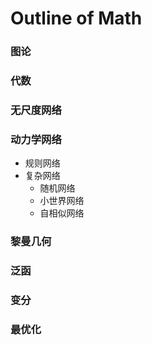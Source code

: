 # Outline of Math

### 图论
### 代数
### 无尺度网络
### 动力学网络
+ 规则网络
+ 复杂网络
	+ 随机网络
	+ 小世界网络
	+ 自相似网络

### 黎曼几何
### 泛函
### 变分
### 最优化
